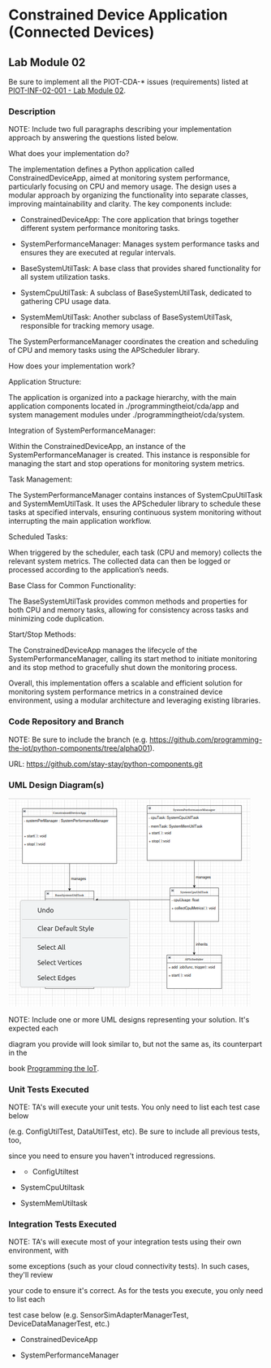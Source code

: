 
# Constrained Device Application (Connected Devices)

## Lab Module 02

Be sure to implement all the PIOT-CDA-* issues (requirements) listed at [PIOT-INF-02-001 - Lab Module 02](https://github.com/orgs/programming-the-iot/projects/1#column-9974938).

### Description

NOTE: Include two full paragraphs describing your implementation approach by answering the questions listed below.

What does your implementation do?

The implementation defines a Python application called ConstrainedDeviceApp, aimed at monitoring system performance, particularly focusing on CPU and memory usage. The design uses a modular approach by organizing the functionality into separate classes, improving maintainability and clarity. The key components include:

* ConstrainedDeviceApp: The core application that brings together different system performance monitoring tasks.

* SystemPerformanceManager: Manages system performance tasks and ensures they are executed at regular intervals.

* BaseSystemUtilTask: A base class that provides shared functionality for all system utilization tasks.

* SystemCpuUtilTask: A subclass of BaseSystemUtilTask, dedicated to gathering CPU usage data.

* SystemMemUtilTask: Another subclass of BaseSystemUtilTask, responsible for tracking memory usage.

The SystemPerformanceManager coordinates the creation and scheduling of CPU and memory tasks using the APScheduler library.

How does your implementation work?

Application Structure:

The application is organized into a package hierarchy, with the main application components located in ./programmingtheiot/cda/app and system management modules under ./programmingtheiot/cda/system.

Integration of SystemPerformanceManager:

Within the ConstrainedDeviceApp, an instance of the SystemPerformanceManager is created. This instance is responsible for managing the start and stop operations for monitoring system metrics.

Task Management:

The SystemPerformanceManager contains instances of SystemCpuUtilTask and SystemMemUtilTask. It uses the APScheduler library to schedule these tasks at specified intervals, ensuring continuous system monitoring without interrupting the main application workflow.

Scheduled Tasks:

When triggered by the scheduler, each task (CPU and memory) collects the relevant system metrics. The collected data can then be logged or processed according to the application’s needs.

Base Class for Common Functionality:

The BaseSystemUtilTask provides common methods and properties for both CPU and memory tasks, allowing for consistency across tasks and minimizing code duplication.

Start/Stop Methods:

The ConstrainedDeviceApp manages the lifecycle of the SystemPerformanceManager, calling its start method to initiate monitoring and its stop method to gracefully shut down the monitoring process.

Overall, this implementation offers a scalable and efficient solution for monitoring system performance metrics in a constrained device environment, using a modular architecture and leveraging existing libraries.

### Code Repository and Branch

NOTE: Be sure to include the branch (e.g. https://github.com/programming-the-iot/python-components/tree/alpha001).

URL: https://github.com/stay-stay/python-components.git

### UML Design Diagram(s)

![alt text](<Screenshot from 2024-11-05 16-38-06.png>)




NOTE: Include one or more UML designs representing your solution. It's expected each

diagram you provide will look similar to, but not the same as, its counterpart in the

book [Programming the IoT](https://learning.oreilly.com/library/view/programming-the-internet/9781492081401/). 



### Unit Tests Executed

NOTE: TA's will execute your unit tests. You only need to list each test case below

(e.g. ConfigUtilTest, DataUtilTest, etc). Be sure to include all previous tests, too,

since you need to ensure you haven't introduced regressions.

- - ConfigUtiltest

- SystemCpuUtiltask

- SystemMemUtiltask

### Integration Tests Executed

NOTE: TA's will execute most of your integration tests using their own environment, with

some exceptions (such as your cloud connectivity tests). In such cases, they'll review

your code to ensure it's correct. As for the tests you execute, you only need to list each

test case below (e.g. SensorSimAdapterManagerTest, DeviceDataManagerTest, etc.)

- ConstrainedDeviceApp

- SystemPerformanceManager 